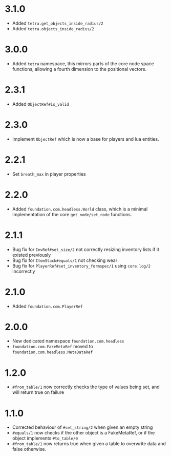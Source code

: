 # 3.1.0

* Added `tetra.get_objects_inside_radius/2`
* Added `tetra.objects_inside_radius/2`

# 3.0.0

* Added `tetra` namespace, this mirrors parts of the core node space functions, allowing a fourth dimension to the positional vectors.

# 2.3.1

* Added `ObjectRef#is_valid`

# 2.3.0

* Implement `ObjectRef` which is now a base for players and lua entities.

# 2.2.1

* Set `breath_max` in player properties

# 2.2.0

* Added `foundation.com.headless.World` class, which is a minimal implementation of the core `get_node/set_node` functions.

# 2.1.1

* Bug fix for `InvRef#set_size/2` not correctly resizing inventory lists if it existed previously
* Bug fix for `ItemStack#equals/1` not checking wear
* Bug fix for `PlayerRef#set_inventory_formspec/1` using `core.log/2` incorrectly

# 2.1.0

* Added `foundation.com.PlayerRef`

# 2.0.0

* New dedicated namespace `foundation.com.headless`
* `foundation.com.FakeMetaRef` moved to `foundation.com.headless.MetaDataRef`

# 1.2.0

* `#from_table/1` now correctly checks the type of values being set, and will return true on failure

# 1.1.0

* Corrected behaviour of `#set_string/2` when given an empty string
* `#equals/1` now checks if the other object is a FakeMetaRef, or if the object implements `#to_table/0`
* `#from_table/1` now returns true when given a table to overwrite data and false otherwise.
